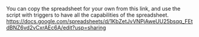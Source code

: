 You can copy the spreadsheet for your own from this link, and use the script with triggers to have all the capabilities of the spreadsheet.
https://docs.google.com/spreadsheets/d/1KbZetJvVNPjAweUU25bsqq_FEtdBNZ6vd2vCxrAEc6A/edit?usp=sharing
